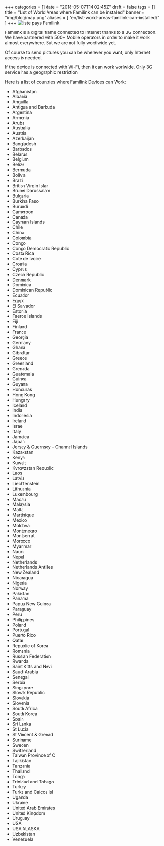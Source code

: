 +++
categories = []
date = "2018-05-07T14:02:45Z"
draft = false
tags = []
title = "List of World Areas where Familink can be installed"
banner = "img/blog/map.png"
aliases = [
    "en/list-world-areas-familink-can-installed/"
]
+++
![liste pays Familink](/img/blog/map.png)

Familink is a digital frame connected to Internet thanks to a 3G connection. We have partnered with 500+ Mobile operators in order to make it work almost everywhere. But we are not fully wordlwide yet.

Of course to send pictures you can be wherever you want, only Internet access is needed.

If the device is connected with Wi-Fi, then it can work worlwide. Only 3G service has a geographic restriction

Here is a list of countries where Familink Devices can Work:

* Afghanistan
* Albania
* Anguilla
* Antigua and Barbuda
* Argentina
* Armenia
* Aruba
* Australia
* Austria
* Azerbaijan
* Bangladesh
* Barbados
* Belarus
* Belgium
* Belize
* Bermuda
* Bolivia
* Brazil
* British Virgin Islan
* Brunei Darussalam
* Bulgaria
* Burkina Faso
* Burundi
* Cameroon
* Canada
* Cayman Islands
* Chile
* China
* Colombia
* Congo
* Congo Democratic Republic
* Costa Rica
* Cote de Ivoire
* Croatia
* Cyprus
* Czech Republic
* Denmark
* Dominica
* Dominican Republic
* Ecuador
* Egypt
* El Salvador
* Estonia
* Faeroe Islands
* Fiji
* Finland
* France
* Georgia
* Germany
* Ghana
* Gibraltar
* Greece
* Greenland
* Grenada
* Guatemala
* Guinea
* Guyana
* Honduras
* Hong Kong
* Hungary
* Iceland
* India
* Indonesia
* Ireland
* Israel
* Italy
* Jamaica
* Japan
* Jersey & Guernsey – Channel Islands
* Kazakstan
* Kenya
* Kuwait
* Kyrgyzstan Republic
* Laos
* Latvia
* Liechtenstein
* Lithuania
* Luxembourg
* Macau
* Malaysia
* Malta
* Martinique
* Mexico
* Moldova
* Montenegro
* Montserrat
* Morocco
* Myanmar
* Nauru
* Nepal
* Netherlands
* Netherlands Antilles
* New Zealand
* Nicaragua
* Nigeria
* Norway
* Pakistan
* Panama
* Papua New Guinea
* Paraguay
* Peru
* Philippines
* Poland
* Portugal
* Puerto Rico
* Qatar
* Republic of Korea
* Romania
* Russian Federation
* Rwanda
* Saint Kitts and Nevi
* Saudi Arabia
* Senegal
* Serbia
* Singapore
* Slovak Republic
* Slovakia
* Slovenia
* South Africa
* South Korea
* Spain
* Sri Lanka
* St Lucia
* St Vincent & Grenad
* Suriname
* Sweden
* Switzerland
* Taiwan Province of C
* Tajikistan
* Tanzania
* Thailand
* Tonga
* Trinidad and Tobago
* Turkey
* Turks and Caicos Isl
* Uganda
* Ukraine
* United Arab Emirates
* United Kingdom
* Uruguay
* USA
* USA ALASKA
* Uzbekistan
* Venezuela